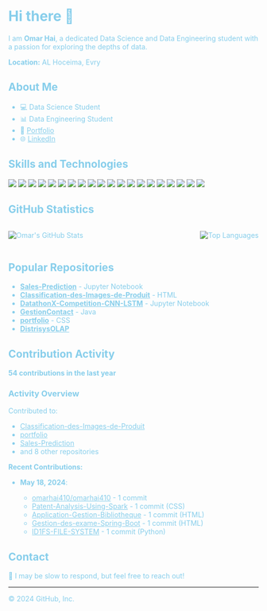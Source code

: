 <h1 style="color:#87CEEB;">Hi there 👋</h1>

<p style="color:#87CEEB;">I am <strong>Omar Hai</strong>, a dedicated Data Science and Data Engineering student with a passion for exploring the depths of data.</p>

<p style="color:#87CEEB;"><strong>Location:</strong> AL Hoceima, Evry<br>

<h2 style="color:#87CEEB;">About Me</h2>

<ul style="color:#87CEEB;">
<li>💻 Data Science Student</li>
<li>📊 Data Engineering Student</li>
<li>🔗 <a href="https://omarhai410.github.io/portfolio/" style="color:#87CEEB;">Portfolio</a></li>
<li>🌐 <a href="https://linkedin.com/in/omar-hai-b75b32207" style="color:#87CEEB;">LinkedIn</a></li>
</ul>

<h2 style="color:#87CEEB;">Skills and Technologies</h2>

<p style="color:#87CEEB;">
<img src="https://img.shields.io/badge/Python-3776AB?style=for-the-badge&logo=python&logoColor=white"/>
<img src="https://img.shields.io/badge/Java-007396?style=for-the-badge&logo=java&logoColor=white"/>
<img src="https://img.shields.io/badge/Selenium-43B02A?style=for-the-badge&logo=selenium&logoColor=white"/>
<img src="https://img.shields.io/badge/BeautifulSoup-4B0082?style=for-the-badge&logo=beautifulsoup&logoColor=white"/>
<img src="https://img.shields.io/badge/NumPy-013243?style=for-the-badge&logo=numpy&logoColor=white"/>
<img src="https://img.shields.io/badge/Pandas-150458?style=for-the-badge&logo=pandas&logoColor=white"/>
<img src="https://img.shields.io/badge/Matplotlib-0076A8?style=for-the-badge&logo=matplotlib&logoColor=white"/>
<img src="https://img.shields.io/badge/ScikitLearn-F7931E?style=for-the-badge&logo=scikit-learn&logoColor=white"/>
<img src="https://img.shields.io/badge/TensorFlow-FF6F00?style=for-the-badge&logo=tensorflow&logoColor=white"/>
<img src="https://img.shields.io/badge/PyTorch-EE4C2C?style=for-the-badge&logo=pytorch&logoColor=white"/>
<img src="https://img.shields.io/badge/JavaScript-F7DF1E?style=for-the-badge&logo=javascript&logoColor=white"/>
<img src="https://img.shields.io/badge/Express.js-000000?style=for-the-badge&logo=express&logoColor=white"/>
<img src="https://img.shields.io/badge/React-61DAFB?style=for-the-badge&logo=react&logoColor=white"/>
<img src="https://img.shields.io/badge/Apache_Spark-E25A1C?style=for-the-badge&logo=apache-spark&logoColor=white"/>
<img src="https://img.shields.io/badge/Apache_Hadoop-66CCFF?style=for-the-badge&logo=apache-hadoop&logoColor=white"/>
<img src="https://img.shields.io/badge/Talend-FF6D00?style=for-the-badge&logo=talend&logoColor=white"/>
<img src="https://img.shields.io/badge/Apache_Airflow-017CEE?style=for-the-badge&logo=apache-airflow&logoColor=white"/>
<img src="https://img.shields.io/badge/ElasticSearch-005571?style=for-the-badge&logo=elasticsearch&logoColor=white"/>
<img src="https://img.shields.io/badge/Kibana-005571?style=for-the-badge&logo=kibana&logoColor=white"/>
<img src="https://img.shields.io/badge/Power_BI-F2C811?style=for-the-badge&logo=power-bi&logoColor=white"/>
</p>

<h2 style="color:#87CEEB;">GitHub Statistics</h2>

<div style="display: flex; justify-content: space-between;">
  <p><img src="https://github-readme-stats.vercel.app/api?username=omarhai410&show_icons=true&theme=radical" alt="Omar's GitHub Stats" style="color:#87CEEB;"></p>
  <p><img src="https://github-readme-stats.vercel.app/api/top-langs/?username=omarhai410&layout=compact&langs_count=10&theme=radical" alt="Top Languages" style="color:#87CEEB;"></p>
</div>

<h2 style="color:#87CEEB;">Popular Repositories</h2>

<ul style="color:#87CEEB;">
<li><a href="https://github.com/omarhai410/Sales-Prediction" style="color:#87CEEB;"><strong>Sales-Prediction</strong></a> - Jupyter Notebook</li>
<li><a href="https://github.com/omarhai410/Classification-des-Images-de-Produit" style="color:#87CEEB;"><strong>Classification-des-Images-de-Produit</strong></a> - HTML</li>
<li><a href="https://github.com/omarhai410/DatathonX-Competition-CNN-LSTM" style="color:#87CEEB;"><strong>DatathonX-Competition-CNN-LSTM</strong></a> - Jupyter Notebook</li>
<li><a href="https://github.com/omarhai410/GestionContact" style="color:#87CEEB;"><strong>GestionContact</strong></a> - Java</li>
<li><a href="https://github.com/omarhai410/portfolio" style="color:#87CEEB;"><strong>portfolio</strong></a> - CSS</li>
<li><a href="https://github.com/omarhai410/DistrisysOLAP" style="color:#87CEEB;"><strong>DistrisysOLAP</strong></a></li>
</ul>

<h2 style="color:#87CEEB;">Contribution Activity</h2>

<p style="color:#87CEEB;"><strong>54 contributions in the last year</strong></p>

<h3 style="color:#87CEEB;">Activity Overview</h3>

<p style="color:#87CEEB;">Contributed to:</p>
<ul style="color:#87CEEB;">
<li><a href="https://github.com/omarhai410/Classification-des-Images-de-Produit" style="color:#87CEEB;">Classification-des-Images-de-Produit</a></li>
<li><a href="https://github.com/omarhai410/portfolio" style="color:#87CEEB;">portfolio</a></li>
<li><a href="https://github.com/omarhai410/Sales-Prediction" style="color:#87CEEB;">Sales-Prediction</a></li>
<li>and 8 other repositories</li>
</ul>

<p style="color:#87CEEB;"><strong>Recent Contributions:</strong></p>
<ul style="color:#87CEEB;">
<li><strong>May 18, 2024</strong>:</li>
<ul style="color:#87CEEB;">
<li><a href="https://github.com/omarhai410/omarhai410" style="color:#87CEEB;">omarhai410/omarhai410</a> - 1 commit</li>
<li><a href="https://github.com/omarhai410/Patent-Analysis-Using-Spark" style="color:#87CEEB;">Patent-Analysis-Using-Spark</a> - 1 commit (CSS)</li>
<li><a href="https://github.com/omarhai410/Application-Gestion-Bibliotheque" style="color:#87CEEB;">Application-Gestion-Bibliotheque</a> - 1 commit (HTML)</li>
<li><a href="https://github.com/omarhai410/Gestion-des-exame-Spring-Boot" style="color:#87CEEB;">Gestion-des-exame-Spring-Boot</a> - 1 commit (HTML)</li>
<li><a href="https://github.com/omarhai410/ID1FS-FILE-SYSTEM" style="color:#87CEEB;">ID1FS-FILE-SYSTEM</a> - 1 commit (Python)</li>
</ul>
</ul>

<h2 style="color:#87CEEB;">Contact</h2>

<p style="color:#87CEEB;">💭 I may be slow to respond, but feel free to reach out!</p>

<hr style="color:#87CEEB;">

<p style="color:#87CEEB;">© 2024 GitHub, Inc.</p>


